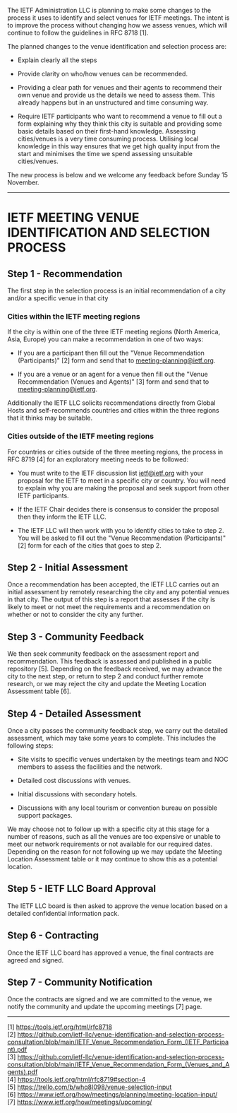 The IETF Administration LLC is planning to make some changes to the process it uses to identify and select venues for IETF meetings.  The intent is to improve the process without changing how we assess venues, which will continue to follow the guidelines in RFC 8718 [1].

The planned changes to the venue identification and selection process are:

* Explain clearly all the steps

* Provide clarity on who/how venues can be recommended.

* Providing a clear path for venues and their agents to recommend their own venue and provide us the details we need to assess them.  This already happens but in an unstructured and time consuming way.

* Require IETF participants who want to recommend a venue to fill out a form explaining why they think this city is suitable and providing some basic details based on their first-hand knowledge.  Assessing cities/venues is a very time consuming process.  Utilising local knowledge in this way ensures that we get high quality input from the start and minimises the time we spend assessing unsuitable cities/venues.

The new process is below and we welcome any feedback before Sunday 15 November.

----
# IETF MEETING VENUE IDENTIFICATION AND SELECTION PROCESS

## Step 1 - Recommendation

The first step in the selection process is an initial recommendation of a city and/or a specific venue in that city

### Cities within the IETF meeting regions

If the city is within one of the three IETF meeting regions (North America, Asia, Europe) you can make a recommendation in one of two ways:

* If you are a participant then fill out the "Venue Recommendation (Participants)" [2] form and send that to meeting-planning@ietf.org.

* If you are a venue or an agent for a venue then fill out the "Venue Recommendation (Venues and Agents)" [3] form and send that to meeting-planning@ietf.org.

Additionally the IETF LLC solicits recommendations directly from Global Hosts and self-recommends countries and cities within the three regions that it thinks may be suitable.

### Cities outside of the IETF meeting regions

For countries or cities outside of the three meeting regions, the process in RFC 8719 [4] for an exploratory meeting needs to be followed:

* You must write to the IETF discussion list ietf@ietf.org with your proposal for the IETF to meet in a specific city or country.  You will need to explain why you are making the proposal and seek support from other IETF participants.

* If the IETF Chair decides there is consensus to consider the proposal then they inform the IETF LLC.  

* The IETF LLC will then work with you to identify cities to take to step 2.  You will be asked to fill out the "Venue Recommendation (Participants)" [2]  form for each of the cities that goes to step 2.

## Step 2 - Initial Assessment

Once a recommendation has been accepted, the IETF LLC carries out an initial assessment by remotely researching the city and any potential venues in that city.  The output of this step is a report that assesses if the city is likely to meet or not meet the requirements and a recommendation on whether or not to consider the city any further.

## Step 3 - Community Feedback

We then seek community feedback on the assessment report and recommendation.  This feedback is assessed and published in a public repository [5].  Depending on the feedback received, we may advance the city to the next step, or return to step 2 and conduct further remote research, or we may reject the city and update the Meeting Location Assessment table [6].

## Step 4 - Detailed Assessment
Once a city passes the community feedback step,  we carry out the detailed assessment,  which may take some years to complete.  This includes the following steps:

* Site visits to specific venues undertaken by the meetings team and NOC members to assess the facilities and the network.

* Detailed cost discussions with venues.

* Initial discussions with secondary hotels.

* Discussions with any local tourism or convention bureau on possible support packages.

We may choose not to follow up with a specific city at this stage for a number of reasons, such as all the venues are too expensive or unable to meet our network requirements or not available for our required dates.  Depending on the reason for not following up we may update the Meeting Location Assessment table or it may continue to show this as a potential location.

## Step 5 - IETF LLC Board Approval

The IETF LLC board is then asked to approve the venue location based on a detailed confidential information pack.

## Step 6 - Contracting

Once the IETF LLC board has approved a venue, the final contracts are agreed and signed.

## Step 7 - Community Notification

Once the contracts are signed and we are committed to the venue, we notify the community and update the upcoming meetings [7] page.

----


[1]  https://tools.ietf.org/html/rfc8718  
[2]  https://github.com/ietf-llc/venue-identification-and-selection-process-consultation/blob/main/IETF_Venue_Recommendation_Form_(IETF_Participant).pdf  
[3]  https://github.com/ietf-llc/venue-identification-and-selection-process-consultation/blob/main/IETF_Venue_Recommendation_Form_(Venues_and_Agents).pdf  
[4]  https://tools.ietf.org/html/rfc8719#section-4  
[5]  https://trello.com/b/whq8I098/venue-selection-input  
[6]  https://www.ietf.org/how/meetings/planning/meeting-location-input/  
[7]  https://www.ietf.org/how/meetings/upcoming/  